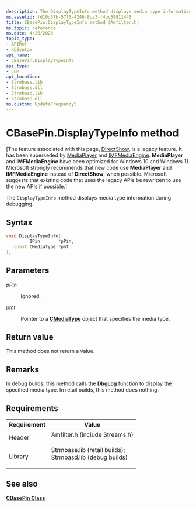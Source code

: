 ```yaml
---
description: The DisplayTypeInfo method displays media type information during debugging.
ms.assetid: fd10d37b-57f5-4246-8ca3-f4bc59911445
title: CBasePin.DisplayTypeInfo method (Amfilter.h)
ms.topic: reference
ms.date: 4/26/2023
topic_type: 
- APIRef
- kbSyntax
api_name: 
- CBasePin.DisplayTypeInfo
api_type: 
- COM
api_location: 
- Strmbase.lib
- Strmbase.dll
- Strmbasd.lib
- Strmbasd.dll
ms.custom: UpdateFrequency5
---
```


# CBasePin.DisplayTypeInfo method

\[The feature associated with this page, [DirectShow](/windows/win32/directshow/directshow), is a legacy feature. It has been superseded by [MediaPlayer](/uwp/api/Windows.Media.Playback.MediaPlayer) and [IMFMediaEngine](/windows/win32/api/mfmediaengine/nn-mfmediaengine-imfmediaengine). **MediaPlayer** and **IMFMediaEngine** have been optimized for Windows 10 and Windows 11. Microsoft strongly recommends that new code use **MediaPlayer** and **IMFMediaEngine** instead of **DirectShow**, when possible. Microsoft suggests that existing code that uses the legacy APIs be rewritten to use the new APIs if possible.\]

The `DisplayTypeInfo` method displays media type information during debugging.

## Syntax


```C++
void DisplayTypeInfo(
         IPin       *pPin,
   const CMediaType *pmt
);
```



## Parameters

<dl> <dt>

*pPin* 
</dt> <dd>

Ignored.

</dd> <dt>

*pmt* 
</dt> <dd>

Pointer to a [**CMediaType**](cmediatype.md) object that specifies the media type.

</dd> </dl>

## Return value

This method does not return a value.

## Remarks

In debug builds, this method calls the [**DbgLog**](dbglog.md) function to display the specified media type. In retail builds, this method does nothing.

## Requirements



| Requirement | Value |
|--------------------|--------------------------------------------------------------------------------------------------------------------------------------------------------------------------------------------|
| Header<br/>  | <dl> <dt>Amfilter.h (include Streams.h)</dt> </dl>                                                                                  |
| Library<br/> | <dl> <dt>Strmbase.lib (retail builds); </dt> <dt>Strmbasd.lib (debug builds)</dt> </dl> |



## See also

<dl> <dt>

[**CBasePin Class**](cbasepin.md)
</dt> </dl>

 

 




